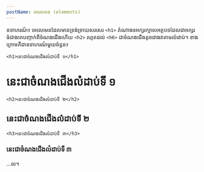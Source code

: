 ```yaml
---
postName: អេលេមេន (elements)
---
```


ឧទាហរណ៍៖ អេលេមេនដែលមានទ្រង់ទ្រាយសរសេរ `<h1>` តំណាងឲអក្សរក្បាលអត្ថបទដែលជាអក្សរធំជាងគេបញ្ចាក់ពីចំណងជើងហើយ `<h2>` រហូតដល់ `<h6>` ជាចំណងជើងតូចជាងវាតាមលំដាប់។
ខាងក្រោមគឺជាឧទាហរណ៍មួយចំនួន៖	

`<h1>នេះជាចំណងជើងលំដាប់ទី ១</h1>`
# នេះជាចំណងជើងលំដាប់ទី ១
`<h2>នេះជាចំណងជើងលំដាប់ទី ២</h2>`
## នេះជាចំណងជើងលំដាប់ទី ២
`<h3>នេះជាចំណងជើងលំដាប់ទី ៣</h3>`
### នេះជាចំណងជើងលំដាប់ទី ៣
...ល។